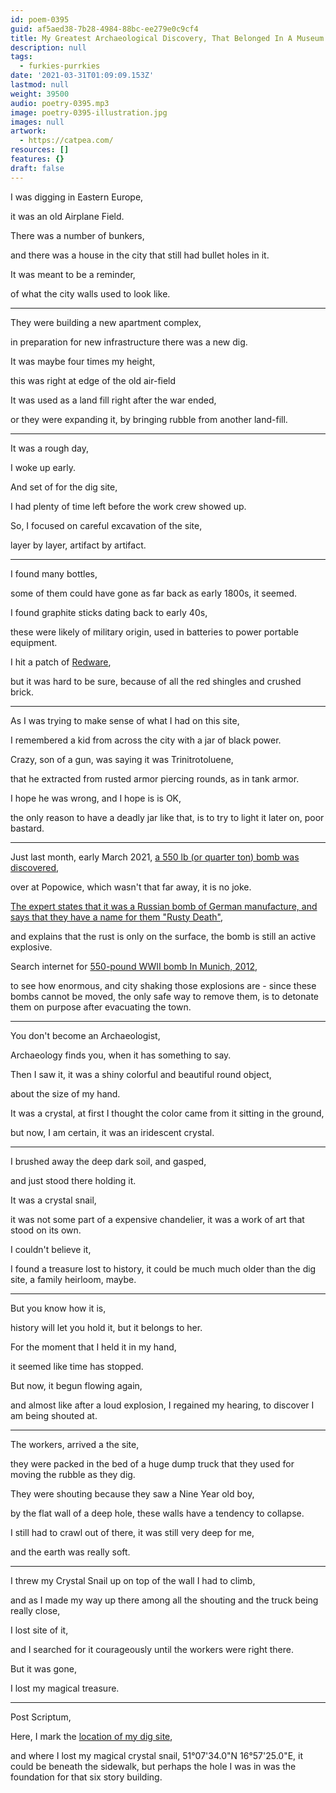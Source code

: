 ```yaml
---
id: poem-0395
guid: af5aed38-7b28-4984-88bc-ee279e0c9cf4
title: My Greatest Archaeological Discovery, That Belonged In A Museum!
description: null
tags:
  - furkies-purrkies
date: '2021-03-31T01:09:09.153Z'
lastmod: null
weight: 39500
audio: poetry-0395.mp3
image: poetry-0395-illustration.jpg
images: null
artwork:
  - https://catpea.com/
resources: []
features: {}
draft: false
---
```


I was digging in Eastern Europe,

it was an old Airplane Field.

There was a number of bunkers,

and there was a house in the city that still had bullet holes in it.

It was meant to be a reminder,

of what the city walls used to look like.

---

They were building a new apartment complex,

in preparation for new infrastructure there was a new dig.

It was maybe four times my height,

this was right at edge of the old air-field

It was used as a land fill right after the war ended,

or they were expanding it, by bringing rubble from another land-fill.

---

It was a rough day,

I woke up early.

And set of for the dig site,

I had plenty of time left before the work crew showed up.

So, I focused on careful excavation of the site,

layer by layer, artifact by artifact.

---

I found many bottles,

some of them could have gone as far back as early 1800s, it seemed.

I found graphite sticks dating back to early 40s,

these were likely of military origin, used in batteries to power portable equipment.

I hit a patch of [Redware](https://en.wikipedia.org/wiki/Redware),

but it was hard to be sure, because of all the red shingles and crushed brick.

---

As I was trying to make sense of what I had on this site,

I remembered a kid from across the city with a jar of black power.

Crazy, son of a gun, was saying it was Trinitrotoluene,

that he extracted from rusted armor piercing rounds, as in tank armor.

I hope he was wrong, and I hope is is OK,

the only reason to have a deadly jar like that, is to try to light it later on, poor bastard.

---

Just last month, early March 2021, [a 550 lb (or quarter ton) bomb was discovered](https://www.polishnews.co.uk/wroclaw-250-kg-bomb-detonated-at-the-training-ground-recording/),

over at Popowice, which wasn't that far away, it is no joke.

[The expert states that it was a Russian bomb of German manufacture, and says that they have a name for them "Rusty Death"](https://www.youtube.com/watch?v=ipVhWXVU_ts),

and explains that the rust is only on the surface, the bomb is still an active explosive.

Search internet for [550-pound WWII bomb In Munich, 2012](https://www.youtube.com/watch?v=PwVAuokrHrI),

to see how enormous, and city shaking those explosions are - since these bombs cannot be moved, the only safe way to remove them, is to detonate them on purpose after evacuating the town.

---

You don't become an Archaeologist,

Archaeology finds you, when it has something to say.

Then I saw it, it was a shiny colorful and beautiful round object,

about the size of my hand.

It was a crystal, at first I thought the color came from it sitting in the ground,

but now, I am certain, it was an iridescent crystal.

---

I brushed away the deep dark soil, and gasped,

and just stood there holding it.

It was a crystal snail,

it was not some part of a expensive chandelier, it was a work of art that stood on its own.

I couldn't believe it,

I found a treasure lost to history, it could be much much older than the dig site, a family heirloom, maybe.

---

But you know how it is,

history will let you hold it, but it belongs to her.

For the moment that I held it in my hand,

it seemed like time has stopped.

But now, it begun flowing again,

and almost like after a loud explosion, I regained my hearing, to discover I am being shouted at.

---

The workers, arrived a the site,

they were packed in the bed of a huge dump truck that they used for moving the rubble as they dig.

They were shouting because they saw a Nine Year old boy,

by the flat wall of a deep hole, these walls have a tendency to collapse.

I still had to crawl out of there, it was still very deep for me,

and the earth was really soft.

---

I threw my Crystal Snail up on top of the wall I had to climb,

and as I made my way up there among all the shouting and the truck being really close,

I lost site of it,

and I searched for it courageously until the workers were right there.

But it was gone,

I lost my magical treasure.

---

Post Scriptum,

Here, I mark the [location of my dig site](https://www.google.com/maps/place/51%C2%B007'34.0%22N+16%C2%B057'25.0%22E/@51.12611,16.9564088,177m/data=!3m2!1e3!4b1!4m14!1m7!3m6!1s0x470fea782aa2b505:0xf1a0f3fd873694e3!2sTa%C5%84skiego+17,+54-129+Wroc%C5%82aw,+Poland!3b1!8m2!3d51.125645!4d16.9578668!3m5!1s0x0:0x0!7e2!8m2!3d51.1261095!4d16.956956),

and where I lost my magical crystal snail, 51°07'34.0"N 16°57'25.0"E, it could be beneath the sidewalk, but perhaps the hole I was in was the foundation for that six story building.
